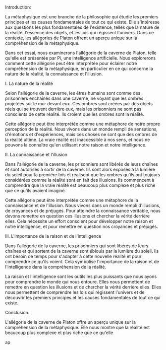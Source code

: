 Introduction:

La métaphysique est une branche de la philosophie qui étudie les premiers principes et les causes fondamentales de tout ce qui existe. Elle s'intéresse aux questions les plus fondamentales de l'existence, telles que la nature de la réalité, l'essence des objets, et les lois qui régissent l'univers. Dans ce contexte, les allégories de Platon offrent un aperçu unique sur la compréhension de la métaphysique.

Dans cet essai, nous examinerons l'allégorie de la caverne de Platon, telle qu'elle est présentée par Pi, une intelligence artificielle. Nous explorerons comment cette allégorie peut être interprétée pour éclairer notre compréhension de la métaphysique, en particulier en ce qui concerne la nature de la réalité, la connaissance et l'illusion.

I. La nature de la réalité

Selon l'allégorie de la caverne, les êtres humains sont comme des prisonniers enchaînés dans une caverne, ne voyant que les ombres projetées sur le mur devant eux. Ces ombres sont créées par des objets réels qui se trouvent derrière eux, mais les prisonniers ne sont pas conscients de cette réalité. Ils croient que les ombres sont la réalité.

Cette allégorie peut être interprétée comme une métaphore de notre propre perception de la réalité. Nous vivons dans un monde rempli de sensations, d'émotions et d'expériences, mais ces choses ne sont que des ombres de la réalité ultime. La vraie réalité est inaccessible à nos sens, et nous ne pouvons la connaître qu'en utilisant notre raison et notre intelligence.

II. La connaissance et l'illusion

Dans l'allégorie de la caverne, les prisonniers sont libérés de leurs chaînes et sont autorisés à sortir de la caverne. Ils sont alors exposés à la lumière du soleil pour la première fois et réalisent que les ombres qu'ils ont toujours considérées comme la réalité sont en fait des illusions. Ils commencent à comprendre que la vraie réalité est beaucoup plus complexe et plus riche que ce qu'ils avaient imaginé.

Cette allégorie peut être interprétée comme une métaphore de la connaissance et de l'illusion. Nous vivons dans un monde rempli d'illusions, de croyances et de préjugés. Pour atteindre la connaissance véritable, nous devons remettre en question ces illusions et chercher la vérité derrière elles. Cela nécessite un effort conscient pour développer notre raison et notre intelligence, et pour remettre en question nos croyances et préjugés.

III. L'importance de la raison et de l'intelligence

Dans l'allégorie de la caverne, les prisonniers qui sont libérés de leurs chaînes et qui sortent de la caverne sont éblouis par la lumière du soleil. Ils ont besoin de temps pour s'adapter à cette nouvelle réalité et pour comprendre ce qu'ils voient. Cela symbolise l'importance de la raison et de l'intelligence dans la compréhension de la réalité.

La raison et l'intelligence sont les outils les plus puissants que nous ayons pour comprendre le monde qui nous entoure. Elles nous permettent de remettre en question les illusions et de chercher la vérité derrière elles. Elles nous permettent de comprendre les lois qui régissent l'univers et de découvrir les premiers principes et les causes fondamentales de tout ce qui existe.

Conclusion:

L'allégorie de la caverne de Platon offre un aperçu unique sur la compréhension de la métaphysique. Elle nous montre que la réalité est beaucoup plus complexe et plus riche que ce qu'elle

ap